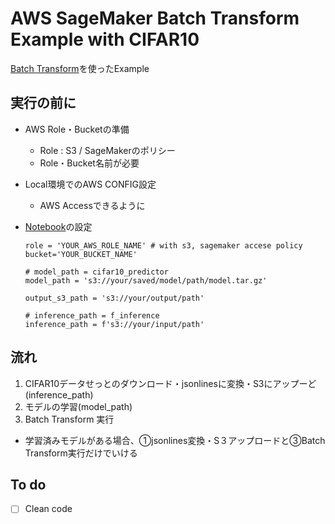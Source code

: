 # AWS SageMaker Batch Transform Example with CIFAR10
[Batch Transform](https://docs.aws.amazon.com/sagemaker/latest/dg/batch-transform.html)を使ったExample

## 実行の前に
- AWS Role・Bucketの準備
    - Role : S3 / SageMakerのポリシー
    - Role・Bucket名前が必要
- Local環境でのAWS CONFIG設定
    - AWS Accessできるように
- [Notebook](https://github.com/nhandsome-new/aws_batch_transform/blob/main/batch_image/batch_transform_CIFAR10.ipynb)の設定

    ```
    role = 'YOUR_AWS_ROLE_NAME' # with s3, sagemaker accese policy
    bucket='YOUR_BUCKET_NAME'

    # model_path = cifar10_predictor
    model_path = 's3://your/saved/model/path/model.tar.gz'

    output_s3_path = 's3://your/output/path'

    # inference_path = f_inference
    inference_path = f's3://your/input/path'
    ```
## 流れ
1. CIFAR10データせっとのダウンロード・jsonlinesに変換・S3にアップーど(inference_path)
2. モデルの学習(model_path)
3. Batch Transform 実行

- 学習済みモデルがある場合、①jsonlines変換・S３アップロードと③Batch Transform実行だけでいける


## To do
- [ ] Clean code